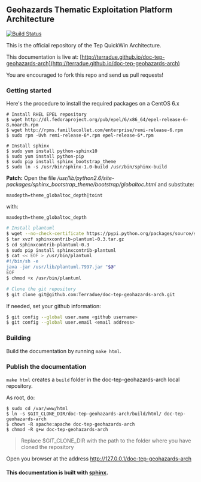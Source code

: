 ## Geohazards Thematic Exploitation Platform Architecture

[![Build Status](https://build.terradue.com/buildStatus/icon?job=tep.doc-tep-geohazards-arch)](https://build.terradue.com/job/tep.doc-tep-geohazards-arch/)

This is the official repository of the Tep QuickWin Architecture. 

This documentation is live at:
[http://terradue.github.io/doc-tep-geohazards-arch](http://terradue.github.io/doc-tep-geohazards-arch)

You are encouraged to fork this repo and send us pull requests!

### Getting started

Here's the procedure to install the required packages on a CentOS 6.x

```
# Install RHEL EPEL repository
$ wget http://dl.fedoraproject.org/pub/epel/6/x86_64/epel-release-6-8.noarch.rpm
$ wget http://rpms.famillecollet.com/enterprise/remi-release-6.rpm
$ sudo rpm -Uvh remi-release-6*.rpm epel-release-6*.rpm

# Install sphinx
$ sudo yum install python-sphinx10
$ sudo yum install python-pip
$ sudo pip install sphinx_bootstrap_theme
$ sudo ln -s /usr/bin/sphinx-1.0-build /usr/bin/sphinx-build
```

**Patch:** Open the file */usr/lib/python2.6/site-packages/sphinx_bootstrap_theme/bootstrap/globaltoc.html* and substitute:

```
maxdepth=theme_globaltoc_depth|toint
```

with:

```
maxdepth=theme_globaltoc_depth
```

```bash
# Install plantuml
$ wget --no-check-certificate https://pypi.python.org/packages/source/s/sphinxcontrib-plantuml/sphinxcontrib-plantuml-0.3.tar.gz
$ tar xvzf sphinxcontrib-plantuml-0.3.tar.gz 
$ cd sphinxcontrib-plantuml-0.3
$ sudo pip install sphinxcontrib-plantuml
$ cat << EOF > /usr/bin/plantuml
#!/bin/sh -e
java -jar /usr/lib/plantuml.7997.jar "$@"
EOF
$ chmod +x /usr/bin/plantuml

# Clone the git repository
$ git clone git@github.com:Terradue/doc-tep-geohazards-arch.git
```

If needed, set your github information:

```bash
$ git config --global user.name <github username>
$ git config --global user.email <email address>
```

### Building

Build the documentation by running ``make html``.


### Publish the documentation

``make html`` creates a ``build`` folder in the doc-tep-geohazards-arch local repository.

As root, do:

```
$ sudo cd /var/www/html
$ ln -s $GIT_CLONE_DIR/doc-tep-geohazards-arch/build/html/ doc-tep-geohazards-arch
$ chown -R apache:apache doc-tep-geohazards-arch
$ chmod -R g+w doc-tep-geohazards-arch
```
> Replace $GIT_CLONE_DIR with the path to the folder where you have cloned the repository

Open you browser at the address http://127.0.0.1/doc-tep-geohazards-arch

#### This documentation is built with [sphinx](http://sphinx-doc.org/).

